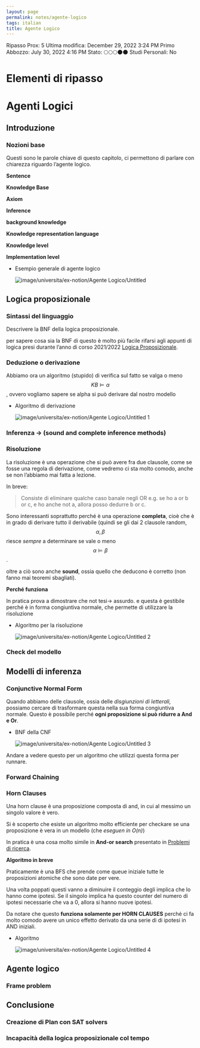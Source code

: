 ```yaml
---
layout: page
permalink: notes/agente-logico
tags: italian
title: Agente Logico
---
```


Ripasso Prox: 5
Ultima modifica: December 29, 2022 3:24 PM
Primo Abbozzo: July 30, 2022 4:16 PM
Stato: 🌕🌕🌕🌑🌑
Studi Personali: No

# Elementi di ripasso

# Agenti Logici

## Introduzione

### Nozioni base

Questi sono le parole chiave di questo capitolo, ci permettono di parlare con chiarezza riguardo l’agente logico.

**Sentence**

**Knowledge Base**

**Axiom**

**Inference**

**background knowledge**

**Knowledge representation language**

**Knowledge level**

**Implementation level**

- Esempio generale di agente logico

    <img src="/images/notes/image/universita/ex-notion/Agente Logico/Untitled.png" alt="image/universita/ex-notion/Agente Logico/Untitled">


## Logica proposizionale

### Sintassi del linguaggio

Descrivere la BNF della logica proposizionale.

per sapere cosa sia la BNF di questo è molto più facile rifarsi agli appunti di logica presi durante l’anno di corso 2021/2022 [Logica Proposizionale](/notes/logica-proposizionale).

### **Deduzione o derivazione**

Abbiamo ora un algoritmo (stupido) di verifica sul fatto se valga o meno $$KB \vDash \alpha$$, ovvero vogliamo sapere se alpha si può derivare dal nostro modello

- Algoritmo di derivazione

    <img src="/images/notes/image/universita/ex-notion/Agente Logico/Untitled 1.png" alt="image/universita/ex-notion/Agente Logico/Untitled 1">


### **Inferenza → (sound and complete inference methods)**

### Risoluzione

La risoluzione è una operazione che si può avere fra due clausole, come se fosse una regola di derivazione, come vedremo ci sta molto comodo, anche se non l’abbiamo mai fatta a lezione.

In breve:

> Consiste di eliminare qualche caso banale negli OR e.g. se ho a or b or c, e ho anche not a, allora posso dedurre b or c.
>

Sono interessanti soprattutto perché è una operazione **completa**, cioè che è in grado di derivare tutto il derivabile (quindi se gli dai 2 clausole random, $$\alpha, \beta$$ riesce *sempre* a determinare se vale o meno $$\alpha \vDash \beta$$.

oltre a ciò sono anche **sound**, ossia quello che deducono è corretto (non fanno mai teoremi sbagliati).

**Perché funziona**

In pratica prova a dimostrare che not tesi→ assurdo. e questa è gestibile perché è in forma congiuntiva normale, che permette di utilizzare la risoluzione

- Algoritmo per la risoluzione

    <img src="/images/notes/image/universita/ex-notion/Agente Logico/Untitled 2.png" alt="image/universita/ex-notion/Agente Logico/Untitled 2">


### Check del modello

## Modelli di inferenza

### Conjunctive Normal Form

Quando abbiamo delle clausole, ossia delle *disgiunzioni di letterali,* possiamo cercare di trasformare questa nella sua forma congiuntiva normale. Questo è possibile perché **ogni proposizione si può ridurre a And e Or**.

- BNF della CNF

    <img src="/images/notes/image/universita/ex-notion/Agente Logico/Untitled 3.png" alt="image/universita/ex-notion/Agente Logico/Untitled 3">


Andare a vedere questo per un algoritmo che utilizzi questa forma per runnare.

### Forward Chaining

### Horn Clauses

Una horn clause è una proposizione composta di and, in cui al messimo un singolo valore è vero.

Si è scoperto che esiste un algoritmo molto efficiente per checkare se una proposizione è vera in un modello (che *eseguen in O(n)*)

In pratica è una cosa molto simile in **And-or search** presentato in [Problemi di ricerca](/notes/problemi-di-ricerca).

**Algoritmo in breve**

Praticamente è una BFS che prende come queue iniziale tutte le proposizioni atomiche che sono date per vere.

Una volta poppati questi vanno a diminuire il conteggio degli implica che lo hanno come ipotesi. Se il singolo implica ha questo counter del numero di ipotesi necessarie che va a 0, allora si hanno nuove ipotesi.

Da notare che questo **funziona solamente per HORN CLAUSES** perché ci fa molto comodo avere un unico effetto derivato da una serie di di ipotesi in AND iniziali.

- Algoritmo

    <img src="/images/notes/image/universita/ex-notion/Agente Logico/Untitled 4.png" alt="image/universita/ex-notion/Agente Logico/Untitled 4">


## Agente logico

### Frame problem

## Conclusione

### Creazione di Plan con SAT solvers

### Incapacità della logica proposizionale col tempo